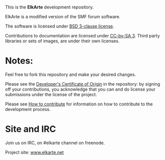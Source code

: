 This is the **ElkArte** development repository.


ElkArte is a modified version of the SMF forum software.

The software is licensed under [BSD 3-clause license](http://www.opensource.org/licenses/BSD-3-Clause).

Contributions to documentation are licensed under [CC-by-SA 3](http://creativecommons.org/licenses/by-sa/3.0). Third party libraries or sets of images, are under their own licenses.

Notes:
===
Feel free to fork this repository and make your desired changes.

Please see the [Developer's Certificate of Origin](https://github.com/elkarte/Elkarte/blob/master/DCO.txt) in the repository:
by signing off your contributions, you acknowledge that you can and do license your submissions under the license of the project.

Please see [How to contribute](https://github.com/elkarte/Elkarte/blob/master/CONTRIBUTING.md) for information on how to contribute to the development process.

Site and IRC
===
Join us on IRC, on #elkarte channel on freenode.

Project site: www.elkarte.net